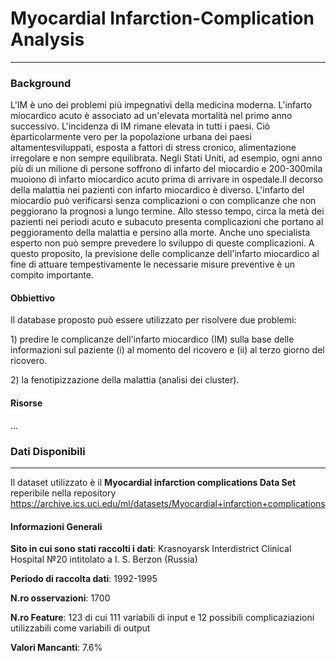 
# Myocardial Infarction-Complication Analysis

-----------------------------------------------------------------------------

<h3>Background</h3>

<p>L'IM è uno dei problemi più impegnativi della medicina moderna. L'infarto miocardico acuto è associato ad un'elevata mortalità nel primo anno successivo. L'incidenza di IM rimane elevata in tutti i paesi. Ciò èparticolarmente vero per la popolazione urbana dei paesi altamentesviluppati, esposta a fattori di stress cronico, alimentazione irregolare e non sempre equilibrata. 
Negli Stati Uniti, ad esempio, ogni anno più di un milione di persone soffrono di infarto del miocardio e 200-300mila muoiono di infarto miocardico acuto prima di arrivare in ospedale.Il decorso della malattia nei pazienti con infarto miocardico è diverso.
L'infarto del miocardio può verificarsi senza complicazioni o con
complicanze che non peggiorano la prognosi a lungo termine. Allo stesso tempo, circa la metà dei pazienti nei periodi acuto e subacuto presenta complicazioni che portano al peggioramento della malattia e persino alla morte. Anche uno specialista esperto non può sempre prevedere lo sviluppo di queste complicazioni. A questo proposito, la previsione delle complicanze dell'infarto miocardico al fine di attuare tempestivamente le necessarie misure preventive è un compito importante.</p>

<h4>Obbiettivo</h4>

<p>Il database proposto può essere utilizzato per risolvere due problemi:</p> 
</p>1) predire le complicanze dell'infarto miocardico (IM) sulla base delle informazioni sul paziente (i) al momento del ricovero e (ii) al terzo giorno del ricovero.</p>

</p>2) la fenotipizzazione della malattia (analisi dei cluster).</p>

<h4>Risorse </h4>

<p>...</p>

<h3>Dati Disponibili </h3>

--------------------------------------------------------------------------------------------------------------------

Il dataset utilizzato è il **Myocardial infarction complications Data Set** reperibile nella repository https://archive.ics.uci.edu/ml/datasets/Myocardial+infarction+complications

<h4> Informazioni Generali</h4>


**Sito in cui sono stati raccolti i dati**: Krasnoyarsk Interdistrict Clinical Hospital №20 intitolato a I. S. Berzon (Russia) 

**Periodo di raccolta dati**: 1992-1995

**N.ro osservazioni**: 1700

**N.ro Feature**: 123 di cui 111 variabili di input e 12 possibili complicaziazioni utilizzabili come variabili di output

**Valori Mancanti**: 7.6%

